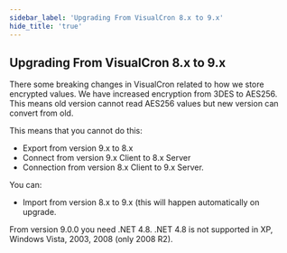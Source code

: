 ```yaml
---
sidebar_label: 'Upgrading From VisualCron 8.x to 9.x'
hide_title: 'true'
---
```


## Upgrading From VisualCron 8.x to 9.x

There some breaking changes in VisualCron related to how we store encrypted values. We have increased encryption from 3DES to AES256. This means old version cannot read AES256 values but new version can convert from old.
 
This means that you cannot do this:
 
* Export from version 9.x to 8.x
* Connect from version 9.x Client to 8.x Server
* Connection from version 8.x Client to 9.x Server.
 
 
You can:

* Import from version 8.x to 9.x (this will happen automatically on upgrade.
 
 
From version 9.0.0 you need .NET 4.8. .NET 4.8 is not supported in XP, Windows Vista, 2003, 2008 (only 2008 R2).